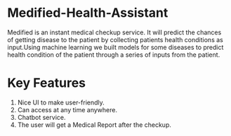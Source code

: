 # Medified-Health-Assistant
Medified is an instant medical checkup service. It will predict the chances of getting disease to the patient by collecting patients health conditions as input.Using machine learning we built models for some diseases to predict health condition of the patient through a series of inputs from the patient.
# Key Features
1) Nice UI to make user-friendly.
2) Can access at any time anywhere.
3) Chatbot service.
4) The user will get a Medical Report after the checkup.
